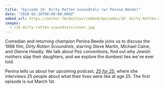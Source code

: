```yaml
---
title: "Episode 16: Dirty Rotten Scoundrels (w/ Penina Beede)"
date: "2020-02-10T00:00:00.000Z"
embed_url: https://anchor.fm/dustyvcr/embed/episodes/16--Dirty-Rotten-Scoundrels-w-Penina-Beede-eaor14
images:
  - /16-dirty-rotten-scoundrels/cover.jpg
---
```

Comedian and returning champion Penina Beede joins us to discuss the 1988 film, *Dirty Rotten Scoundrels*, starring Steve Martin, Michael Caine, and Glenne Headly. We talk about Pez conventions, find out why Jewish mothers slap their daughters, and we explore the dumbest lies we've ever told.

<!--more-->

Penina tells us about her upcoming podcast, [*25 for 25*](https://peninabeede.squarespace.com/25for25), where she interviews 25 people about what their lives were like at age 25. The first episode is out March 1st.

